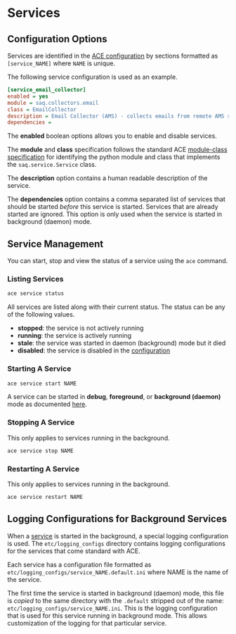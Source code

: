 # Services

## Configuration Options

Services are identified in the [ACE configuration](../design/configuration.md) by sections formatted as `[service_NAME]` where `NAME` is unique.

The following service configuration is used as an example.

```ini
[service_email_collector]
enabled = yes
module = saq.collectors.email
class = EmailCollector
description = Email Collector (AMS) - collects emails from remote AMS systems
dependencies =
```

The **enabled** boolean options allows you to enable and disable services.

The **module** and **class** specification follows the standard ACE [module-class specification](../design/module_class_spec.md) for identifying the python module and class that implements the `saq.service.Service` class.

The **description** option contains a human readable description of the service.

The **dependencies** option contains a comma separated list of services that should be started *before* this service is started. Services that are already started are ignored. This option is only used when the service is started in background (daemon) mode.

## Service Management

You can start, stop and view the status of a service using the `ace` command.

### Listing Services

```bash
ace service status
```

All services are listed along with their current status. The status can be any of the following values.

- **stopped**: the service is not actively running
- **running**: the service is actively running
- **stale**: the service was started in daemon (background) mode but it died
- **disabled**: the service is disabled in the [configuration](../design/configuration.md)

### Starting A Service

```bash
ace service start NAME
```

A service can be started in **debug**, **foreground**, or **background (daemon)** mode as documented [here](../design/service.md#execution-modes).

### Stopping A Service

This only applies to services running in the background.

```bash
ace service stop NAME
```

### Restarting A Service

This only applies to services running in the background.

```bash
ace service restart NAME
```

## Logging Configurations for Background Services

When a [service](../design/service.md) is started in the background, a special logging configuration is used. The `etc/logging_configs` directory contains logging configurations for the services that come standard with ACE.

Each service has a configuration file formatted as `etc/logging_configs/service_NAME.default.ini` where NAME is the name of the service.

The first time the service is started in background (daemon) mode, this file is *copied* to the same directory with the `.default` stripped out of the name: `etc/logging_configs/service_NAME.ini`. This is the logging configuration that is used for this service running in background mode. This allows customization of the logging for that particular service.
